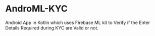 # AndroML-KYC
Android App in Kotlin which uses Firebase ML kit to Verify if the Enter Details Required during KYC are Valid or not.
